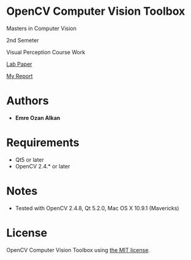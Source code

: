 OpenCV Computer Vision Toolbox
=======================
Masters in Computer Vision

2nd Semeter

Visual Perception Course Work

[Lab Paper](CourseWork2014.pdf)

[My Report](Report/VPOpenCVToolboxManual.pdf)

Authors
=======
- **Emre Ozan Alkan**

Requirements
============
- Qt5 or later
- OpenCV 2.4.* or later

Notes
============
- Tested with OpenCV 2.4.8, Qt 5.2.0, Mac OS X 10.9.1 (Mavericks)

License
============
OpenCV Computer Vision Toolbox using [the MIT license](LICENSE).
